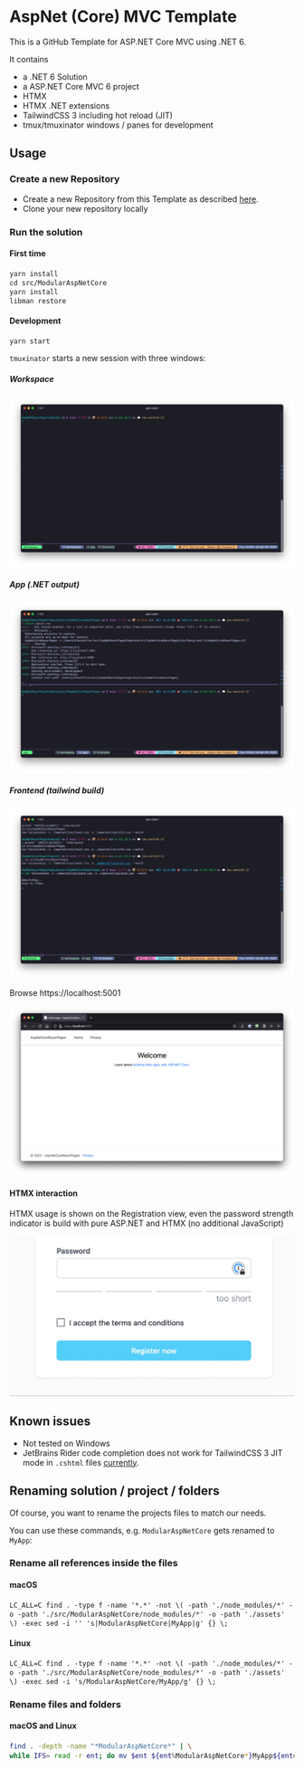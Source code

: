# AspNet (Core)  MVC Template

This is a GitHub Template for ASP.NET Core MVC using .NET 6.

It contains

* a .NET 6 Solution
* a ASP.NET Core MVC 6 project
* HTMX
* HTMX .NET extensions
* TailwindCSS 3 including hot reload (JIT)
* tmux/tmuxinator windows / panes for development

## Usage

### Create a new Repository

* Create a new Repository from this Template as described [here](https://docs.github.com/en/repositories/creating-and-managing-repositories/creating-a-repository-from-a-template).
* Clone your new repository locally

### Run the solution

#### First time

```
yarn install
cd src/ModularAspNetCore
yarn install
libman restore
```

#### Development

```
yarn start
```

`tmuxinator` starts a new session with three windows:

##### Workspace
![](assets/screenshot_iterm_workspace.png)

##### App (.NET output)
![](assets/screenshot_iterm_app.png)

##### Frontend (tailwind build)
![](assets/screenshot_item_tailwind.png)

Browse https://localhost:5001

![](assets/screenshot.png)

#### HTMX interaction

HTMX usage is shown on the Registration view, even the password strength indicator is build with pure ASP.NET and HTMX (no additional JavaScript)

![](assets/PasswordStrengthIndicator.gif)

## Known issues

* Not tested on Windows
* JetBrains Rider code completion does not work for TailwindCSS 3 JIT mode in `.cshtml` files [currently](https://youtrack.jetbrains.com/issue/RIDER-58725).

## Renaming solution / project / folders

Of course, you want to rename the projects files to match our needs.

You can use these commands, e.g. `ModularAspNetCore`  gets renamed to `MyApp`:

### Rename all references inside the files

#### macOS

```shell
LC_ALL=C find . -type f -name '*.*' -not \( -path './node_modules/*' -o -path './src/ModularAspNetCore/node_modules/*' -o -path './assets' \) -exec sed -i '' 's|ModularAspNetCore|MyApp|g' {} \;
```

#### Linux

```shell
LC_ALL=C find . -type f -name '*.*' -not \( -path './node_modules/*' -o -path './src/ModularAspNetCore/node_modules/*' -o -path './assets' \) -exec sed -i 's/ModularAspNetCore/MyApp/g' {} \;
```

### Rename files and folders

#### macOS and Linux

```bash
find . -depth -name "*ModularAspNetCore*" | \
while IFS= read -r ent; do mv $ent ${ent%ModularAspNetCore*}MyApp${ent##*ModularAspNetCore}; done

```
